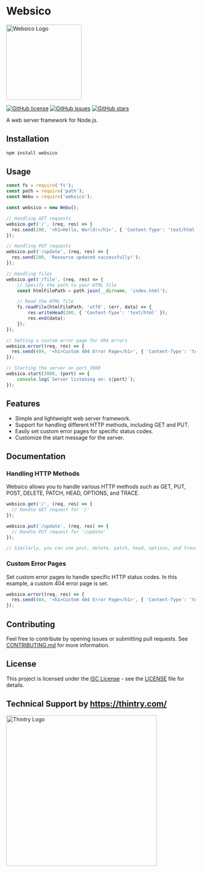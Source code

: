 # Websico

<img src="https://thintry.com/wp-content/uploads/2023/12/websico.jslogo.png" alt="Websico Logo" width="200">

[![GitHub license](https://img.shields.io/github/license/mrsajadpp/websico.svg)](https://github.com/mrsajadpp/websico/blob/main/LICENSE)
[![GitHub issues](https://img.shields.io/github/issues/mrsajadpp/websico.svg)](https://github.com/mrsajadpp/websico/issues)
[![GitHub stars](https://img.shields.io/github/stars/mrsajadpp/websico.svg)](https://github.com/mrsajadpp/websico/stargazers)

A web server framework for Node.js.

## Installation

```bash
npm install websico
```

## Usage

```javascript
const fs = require('fs');
const path = require('path');
const Webu = require('websico');

const websico = new Webu();

// Handling GET requests
websico.get('/', (req, res) => {
  res.send(200, '<h1>Hello, World!</h1>', { 'Content-Type': 'text/html' });
});

// Handling PUT requests
websico.put('/update', (req, res) => {
  res.send(200, 'Resource updated successfully!');
});

// Handling files
websico.get('/file', (req, res) => {
    // Specify the path to your HTML file
    const htmlFilePath = path.join(__dirname, 'index.html');

    // Read the HTML file
    fs.readFile(htmlFilePath, 'utf8', (err, data) => {
        res.writeHead(200, { 'Content-Type': 'text/html' });
        res.end(data);
    });
});

// Setting a custom error page for 404 errors
websico.error((req, res) => {
  res.send(404, '<h1>Custom 404 Error Page</h1>', { 'Content-Type': 'text/html' });
});

// Starting the server on port 3000
websico.start(3000, (port) => {
    console.log(`Server listening on: ${port}`);
});
```

## Features

- Simple and lightweight web server framework.
- Support for handling different HTTP methods, including GET and PUT.
- Easily set custom error pages for specific status codes.
- Customize the start message for the server.

## Documentation

### Handling HTTP Methods

Websico allows you to handle various HTTP methods such as GET, PUT, POST, DELETE, PATCH, HEAD, OPTIONS, and TRACE.

```javascript
websico.get('/', (req, res) => {
  // Handle GET request for '/'
});

websico.put('/update', (req, res) => {
  // Handle PUT request for '/update'
});

// Similarly, you can use post, delete, patch, head, options, and trace methods
```

### Custom Error Pages

Set custom error pages to handle specific HTTP status codes. In this example, a custom 404 error page is set.

```javascript
websico.error((req, res) => {
  res.send(404, '<h1>Custom 404 Error Page</h1>', { 'Content-Type': 'text/html' });
});
```

## Contributing

Feel free to contribute by opening issues or submitting pull requests. See [CONTRIBUTING.md](CONTRIBUTING.md) for more information.

## License

This project is licensed under the [ISC License](https://opensource.org/licenses/ISC) - see the [LICENSE](LICENSE) file for details.

## Technical Support by https://thintry.com/

<img src="https://thintry.com/wp-content/uploads/2023/12/nobnr2-1.png" alt="Thintry Logo" width="400">
